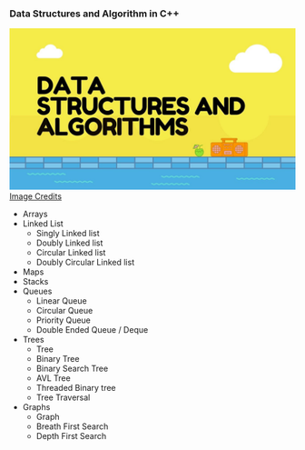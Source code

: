### Data Structures and Algorithm in C++

![dsa-banner](imgs/dsa-banner.jpg)
[Image Credits](https://medium.com/@mohamedmansormemo/algorithms-and-data-structure-1c2ad2dd8675)

- Arrays
- Linked List
  - Singly Linked list
  - Doubly Linked list
  - Circular Linked list
  - Doubly Circular Linked list
- Maps
- Stacks
- Queues
  - Linear Queue
  - Circular Queue
  - Priority Queue
  - Double Ended Queue / Deque
- Trees
  - Tree
  - Binary Tree
  - Binary Search Tree
  - AVL Tree
  - Threaded Binary tree
  - Tree Traversal
- Graphs
  - Graph
  - Breath First Search
  - Depth First Search
